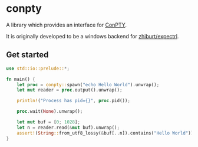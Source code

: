 # conpty

A library which provides an interface for [ConPTY](https://devblogs.microsoft.com/commandline/windows-command-line-introducing-the-windows-pseudo-console-conpty/).

It is originally developed to be a windows backend for [zhiburt/expectrl](https://github.com/zhiburt/expectrl).

## Get started

```rust
use std::io::prelude::*;

fn main() {
    let proc = conpty::spawn("echo Hello World").unwrap();
    let mut reader = proc.output().unwrap();

    println!("Process has pid={}", proc.pid());

    proc.wait(None).unwrap();

    let mut buf = [0; 1028];
    let n = reader.read(&mut buf).unwrap();
    assert!(String::from_utf8_lossy(&buf[..n]).contains("Hello World"));
}
```
